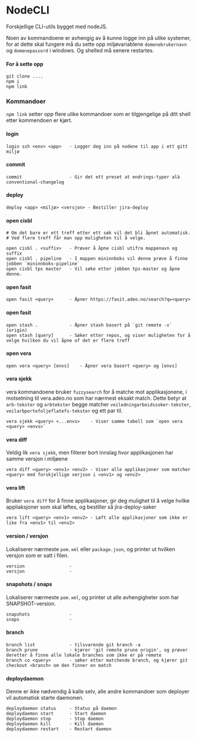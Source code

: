 # NodeCLI

Forskjellige CLI-utils bygget med nodeJS.

Noen av kommandoene er avhengig av å kunne logge inn på ulike systemer, for at dette skal fungere må du sette opp miljøvariablene `domenebrukernavn` og `domenepassord` i windows. Og shelled må senere restartes.


#### For å sette opp
```
git clone ....
npm i
npm link
```


### Kommandoer
`npm link` setter opp flere ulike kommandoer som er tilgjengelige på ditt shell etter kommendoen er kjørt.

#### login
```
login ssh <env> <app>   - Logger deg inn på nodene til app i ett gitt miljø
```

#### commit
```
commit                  - Gir det ett preset at endrings-typer alà conventional-changelog
```

#### deploy
```
deploy <app> <miljø> <versjon> - Bestiller jira-deploy
```

#### open cisbl
```
# Om det bare er ett treff etter ett søk vil det bli åpnet automatisk. 
# Ved flere treff får man opp muligheten til å velge.
 
open cisbl . <suffix>   - Prøver å åpne cisbl utifra mappenavn og suffix 
open cisbl . pipeline   - I mappen mininnboks vil denne prøve å finne jobben `mininnboks-pipeline` 
open cisbl tps master   - Vil søke etter jobben tps-master og åpne denne.
```

#### open fasit
``` 
open fasit <query>      - Åpner https://fasit.adeo.no/search?q=<query> 
```

#### open fasit
``` 
open stash .            - Åpner stash basert på `git remote -v` (origin)
open stash [query]      - Søker etter repos, og viser muligheten for å velge hvilken du vil åpne of det er flere treff
```

#### open vera
``` 
open vera <query> [envs]    - Åpner vera basert <query> og [envs]
```

#### vera sjekk
vera kommandoene bruker `fuzzysearch` for å matche mot applikasjonene, i motsetning til vera.adeo.no som har nærmest eksakt match.
Dette betyr at `arb-tekster` og `arbtekster` begge matcher `veiledningarbeidssoker-tekster`, `veilarbportefoljeflatefs-tekster` og ett par til.
```
vera sjekk <query> <...envs>    - Viser samme tabell som `open vera <query> <envs>`
```

#### vera diff
Veldig lik `vera sjekk`, men filterer bort innslag hvor applikasjonen har samme versjon i miljøene
```
vera diff <query> <env1> <env2> - Viser alle applikasjoner som matcher <query> med forskjellige verjson i <env1> og <env2>
```

#### vera lift
Bruker `vera diff` for å finne applikasjoner, gir deg mulighet til å velge hvilke appliaksjoner som skal løftes, og bestiller så jira-deploy-saker
```
vera lift <query> <env1> <env2> - Løft alle applikasjoner som ikke er like fra <env1> til <env2>
```

#### version / versjon
Lokaliserer nærmeste `pom.xml` eller `package.json`, og printer ut hvilken versjon som er satt i filen.
```
version                 - 
versjon                 - 
```

#### snapshots / snaps
Lokaliserer nærmeste `pom.xml`, og printer ut alle avhengigheter som har SNAPSHOT-version.
```
snapshots               - 
snaps                   - 
```

#### branch
```
branch list             - tilsvarende git branch -a
branch prune            - kjører 'git remote prune origin', og prøver deretter å finne alle lokale branches som ikke er på remote
branch co <query>       - søker etter matchende branch, og kjører git checkout <branch> om den finner en match
```

#### deploydaemon
Denne er ikke nødvendig å kalle selv, alle andre kommandoer som deployer vil automatisk starte daemonen. 
```
deploydaemon status     - Status på daemon
deploydaemon start      - Start daemon
deploydaemon stop       - Stop daemon
deploydaemon kill       - Kill daemon
deploydaemon restart    - Restart daemon
```
